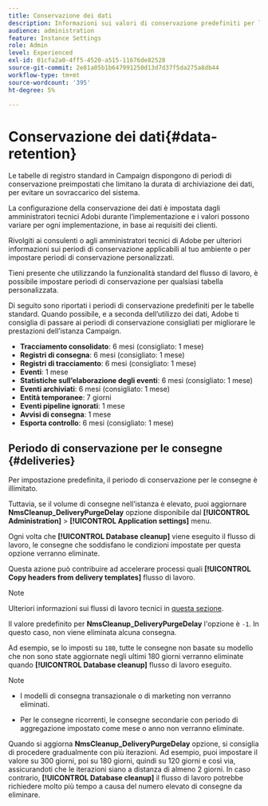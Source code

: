 ```yaml
---
title: Conservazione dei dati
description: Informazioni sui valori di conservazione predefiniti per le tabelle standard
audience: administration
feature: Instance Settings
role: Admin
level: Experienced
exl-id: 01cfa2a0-4ff5-4520-a515-11676de82528
source-git-commit: 2e81a05b1b647991250d13d7d37f5da275a8db44
workflow-type: tm+mt
source-wordcount: '395'
ht-degree: 5%

---
```


# Conservazione dei dati{#data-retention}

Le tabelle di registro standard in Campaign dispongono di periodi di conservazione preimpostati che limitano la durata di archiviazione dei dati, per evitare un sovraccarico del sistema.

La configurazione della conservazione dei dati è impostata dagli amministratori tecnici Adobi durante l’implementazione e i valori possono variare per ogni implementazione, in base ai requisiti dei clienti.

Rivolgiti ai consulenti o agli amministratori tecnici di Adobe per ulteriori informazioni sui periodi di conservazione applicabili al tuo ambiente o per impostare periodi di conservazione personalizzati.

Tieni presente che utilizzando la funzionalità standard del flusso di lavoro, è possibile impostare periodi di conservazione per qualsiasi tabella personalizzata.

Di seguito sono riportati i periodi di conservazione predefiniti per le tabelle standard. Quando possibile, e a seconda dell’utilizzo dei dati, Adobe ti consiglia di passare ai periodi di conservazione consigliati per migliorare le prestazioni dell’istanza Campaign.

* **Tracciamento consolidato**: 6 mesi (consigliato: 1 mese)
* **Registri di consegna**: 6 mesi (consigliato: 1 mese)
* **Registri di tracciamento**: 6 mesi (consigliato: 1 mese)
* **Eventi**: 1 mese
* **Statistiche sull’elaborazione degli eventi**: 6 mesi (consigliato: 1 mese)
* **Eventi archiviati**: 6 mesi (consigliato: 1 mese)
* **Entità temporanee**: 7 giorni
* **Eventi pipeline ignorati**: 1 mese
* **Avvisi di consegna**: 1 mese
* **Esporta controllo**: 6 mesi (consigliato: 1 mese)

## Periodo di conservazione per le consegne {#deliveries}

Per impostazione predefinita, il periodo di conservazione per le consegne è illimitato.

Tuttavia, se il volume di consegne nell’istanza è elevato, puoi aggiornare **NmsCleanup_DeliveryPurgeDelay** opzione disponibile dal **[!UICONTROL Administration]** > **[!UICONTROL Application settings]** menu.

Ogni volta che **[!UICONTROL Database cleanup]** viene eseguito il flusso di lavoro, le consegne che soddisfano le condizioni impostate per questa opzione verranno eliminate.

Questa azione può contribuire ad accelerare processi quali **[!UICONTROL Copy headers from delivery templates]** flusso di lavoro.

>[!NOTE]
>
>Ulteriori informazioni sui flussi di lavoro tecnici in [questa sezione](technical-workflows.md).


Il valore predefinito per **NmsCleanup_DeliveryPurgeDelay** l&#39;opzione è `-1`. In questo caso, non viene eliminata alcuna consegna.

Ad esempio, se lo imposti su `180`, tutte le consegne non basate su modello che non sono state aggiornate negli ultimi 180 giorni verranno eliminate quando **[!UICONTROL Database cleanup]** flusso di lavoro eseguito.

>[!NOTE]
>
>* I modelli di consegna transazionale o di marketing non verranno eliminati.
>
>* Per le consegne ricorrenti, le consegne secondarie con periodo di aggregazione impostato come mese o anno non verranno eliminate.

Quando si aggiorna **NmsCleanup_DeliveryPurgeDelay** opzione, si consiglia di procedere gradualmente con più iterazioni. Ad esempio, puoi impostare il valore su 300 giorni, poi su 180 giorni, quindi su 120 giorni e così via, assicurandoti che le iterazioni siano a distanza di almeno 2 giorni. In caso contrario, **[!UICONTROL Database cleanup]** il flusso di lavoro potrebbe richiedere molto più tempo a causa del numero elevato di consegne da eliminare.

